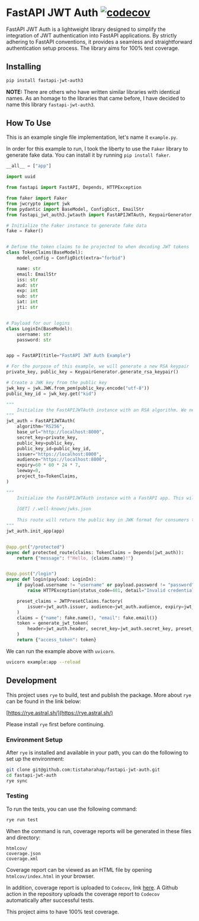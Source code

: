 # FastAPI JWT Auth [![codecov](https://codecov.io/github/tistaharahap/fastapi-jwt-auth/graph/badge.svg?token=7UHRBSW1ZX)](https://codecov.io/github/tistaharahap/fastapi-jwt-auth)

FastAPI JWT Auth is a lightweight library designed to simplify the integration of JWT authentication into FastAPI applications. By strictly adhering to FastAPI conventions, it provides a seamless and straightforward authentication setup process. The library aims for 100% test coverage.

## Installing

```bash
pip install fastapi-jwt-auth3
```

**NOTE:** There are others who have written similar libraries with identical names. As an homage to the libraries that came before, I have decided to name this library `fastapi-jwt-auth3`.

## How To Use

This is an example single file implementation, let's name it `example.py`.

In order for this example to run, I took the liberty to use the `Faker` library to generate fake data. You can install it by running `pip install faker`.

```python
__all__ = ["app"]

import uuid

from fastapi import FastAPI, Depends, HTTPException

from faker import Faker
from jwcrypto import jwk
from pydantic import BaseModel, ConfigDict, EmailStr
from fastapi_jwt_auth3.jwtauth import FastAPIJWTAuth, KeypairGenerator, JWTPresetClaims, generate_jwt_token

# Initialize the Faker instance to generate fake data
fake = Faker()


# Define the token claims to be projected to when decoding JWT tokens
class TokenClaims(BaseModel):
    model_config = ConfigDict(extra="forbid")

    name: str
    email: EmailStr
    iss: str
    aud: str
    exp: int
    sub: str
    iat: int
    jti: str


# Payload for our logins
class LoginIn(BaseModel):
    username: str
    password: str


app = FastAPI(title="FastAPI JWT Auth Example")

# For the purpose of this example, we will generate a new RSA keypair
private_key, public_key = KeypairGenerator.generate_rsa_keypair()

# Create a JWK key from the public key
jwk_key = jwk.JWK.from_pem(public_key.encode("utf-8"))
public_key_id = jwk_key.get("kid")

"""
    Initialize the FastAPIJWTAuth instance with an RSA algorithm. We need to provide a set of private and public key.
"""
jwt_auth = FastAPIJWTAuth(
    algorithm="RS256",
    base_url="http://localhost:8000",
    secret_key=private_key,
    public_key=public_key,
    public_key_id=public_key_id,
    issuer="https://localhost:8000",
    audience="https://localhost:8000",
    expiry=60 * 60 * 24 * 7,
    leeway=0,
    project_to=TokenClaims,
)

"""
    Initialize the FastAPIJWTAuth instance with a FastAPI app. This will add a route at:
    
    [GET] /.well-known/jwks.json
    
    This route will return the public key in JWK format for consumers to verify the JWT token.
"""
jwt_auth.init_app(app)


@app.get("/protected")
async def protected_route(claims: TokenClaims = Depends(jwt_auth)):
    return {"message": f"Hello, {claims.name}!"}


@app.post("/login")
async def login(payload: LoginIn):
    if payload.username != "username" or payload.password != "password":
        raise HTTPException(status_code=401, detail="Invalid credentials")

    preset_claims = JWTPresetClaims.factory(
        issuer=jwt_auth.issuer, audience=jwt_auth.audience, expiry=jwt_auth.expiry, subject=str(uuid.uuid4())
    )
    claims = {"name": fake.name(), "email": fake.email()}
    token = generate_jwt_token(
        header=jwt_auth.header, secret_key=jwt_auth.secret_key, preset_claims=preset_claims, claims=claims
    )
    return {"access_token": token}
```

We can run the example above with `uvicorn`.

```bash
uvicorn example:app --reload
```

## Development

This project uses `rye` to build, test and publish the package. More about `rye` can be found in the link below:

[https://rye.astral.sh/](https://rye.astral.sh/)

Please install `rye` first before continuing.

### Environment Setup

After `rye` is installed and available in your path, you can do the following to set up the environment:

```bash
git clone git@github.com:tistaharahap/fastapi-jwt-auth.git
cd fastapi-jwt-auth
rye sync
````

### Testing

To run the tests, you can use the following command:

```bash
rye run test
```

When the command is run, coverage reports will be generated in these files and directory:

```
htmlcov/
coverage.json
coverage.xml
```

Coverage report can be viewed as an HTML file by opening `htmlcov/index.html` in your browser.

In addition, coverage report is uploaded to `Codecov`, link [here](https://app.codecov.io/gh/tistaharahap/fastapi-jwt-auth). A Github action in the repository uploads the coverage report to `Codecov` automatically after successful tests.

This project aims to have 100% test coverage.
